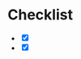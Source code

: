 # Checklist

<form>
  <ul>
    <li><input type="checkbox" id="" checked><label for=""> </label></li>
    <li><input type="checkbox" id="" checked><label for=""> </label></li>
  </ul>
</form>
